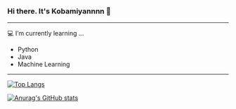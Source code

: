 ### Hi there. It's Kobamiyannnn 👋

---
💻 I’m currently learning ...
* Python
* Java
* Machine Learning
---
[![Top Langs](https://github-readme-stats.vercel.app/api/top-langs/?username=Kobamiyannnn&layout=compact&theme=tokyonight
)](https://github.com/anuraghazra/github-readme-stats)

[![Anurag's GitHub stats](https://github-readme-stats.vercel.app/api?username=kobamiyannnn&theme=tokyonight)](https://github.com/anuraghazra/github-readme-stats)
<!--
**Kobamiyannnn/Kobamiyannnn** is a ✨ _special_ ✨ repository because its `README.md` (this file) appears on your GitHub profile.

Here are some ideas to get you started:

- 🔭 I’m currently working on ...
- 🌱 I’m currently learning ...
- 👯 I’m looking to collaborate on ...
- 🤔 I’m looking for help with ...
- 💬 Ask me about ...
- 📫 How to reach me: ...
- 😄 Pronouns: ...
- ⚡ Fun fact: ...
-->
